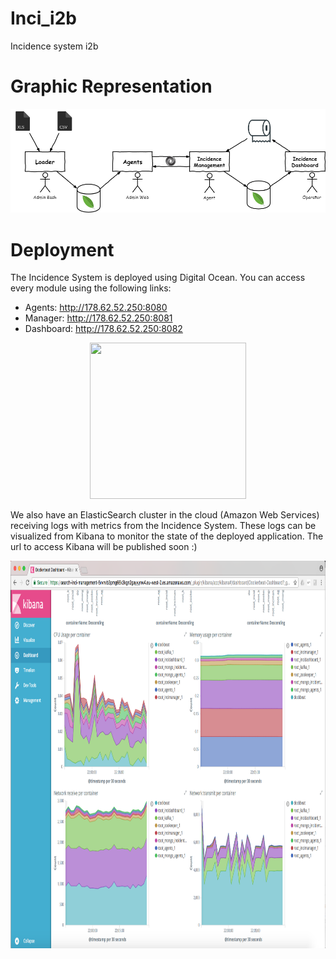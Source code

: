 # Inci_i2b
Incidence system i2b

# Graphic Representation
![Modules Diagram](img/diagram.png)

# Deployment
The Incidence System is deployed using Digital Ocean. You can access every module using the following links:
* Agents: http://178.62.52.250:8080
* Manager: http://178.62.52.250:8081
* Dashboard: http://178.62.52.250:8082

<p align="center"><img src="https://upload.wikimedia.org/wikipedia/commons/thumb/f/ff/DigitalOcean_logo.svg/2000px-DigitalOcean_logo.svg.png" height="250" width="250" ></p>

We also have an ElasticSearch cluster in the cloud (Amazon Web Services) receiving logs with metrics from the Incidence System. These logs can be visualized from Kibana to monitor the state of the deployed application. The url to access Kibana will be published soon :)
<p align="center"><img src="./img/kibana.png" height="620" width="840" ></p>
